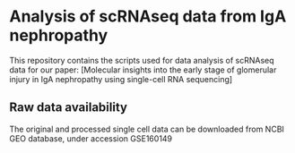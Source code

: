 # Analysis of scRNAseq data from IgA nephropathy

This repository contains the scripts used for data analysis of scRNAseq data for our paper:
[Molecular insights into the early stage of glomerular injury in IgA nephropathy using single-cell RNA sequencing]

## Raw data availability 
The original and processed single cell data can be downloaded from NCBI GEO database, under accession GSE160149
